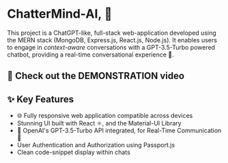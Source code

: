 # ChatterMind-AI, 🤖
This project is a ChatGPT-like, full-stack web-application developed using the MERN stack (MongoDB, Express.js, React.js, Node.js). It enables users
to engage in *context-aware* conversations with a GPT-3.5-Turbo powered chatbot, providing a real-time conversational experience 🚀.

## 🎥 Check out the DEMONSTRATION video


## ✨ Key Features
* 🌐 Fully responsive web application compatible across devices
* Stunning UI built with React ⚛️, and the Material-UI Library
* 🔗 OpenAI's GPT-3.5-Turbo API integrated, for Real-Time Communication 💬
* User Authentication and Authorization using Passport.js
* Clean code-snippet display within chats
